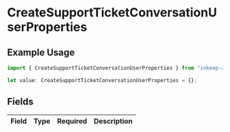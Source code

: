 # CreateSupportTicketConversationUserProperties

## Example Usage

```typescript
import { CreateSupportTicketConversationUserProperties } from "inkeep-analytics-typescript/models/components";

let value: CreateSupportTicketConversationUserProperties = {};
```

## Fields

| Field       | Type        | Required    | Description |
| ----------- | ----------- | ----------- | ----------- |